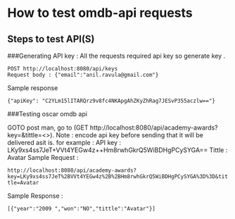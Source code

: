 # How to test omdb-api requests

## Steps to test API(S)

###Generating API key : 
All the requests required api key so generate key .
```
POST http://localhost:8080/api/keys
Request body : {"email":"anil.ravula@gmail.com"}
```
Sample response

```{"apiKey": "C2YLm15lITARQrz9v8fc4NKApgAhZKyZhRag7JESvP355aczlw=="}```


###Testing oscar omdb api

 GOTO post man, go to (GET http://localhost:8080/api/academy-awards?key=<generated in step1>&tittle=<>).
Note : encode api key before sending that it will be delivered asit is.
for example : 
 API key :  LKy9xs4ss7JeT+VVt4YEGw4z++Hm8rwhGkrQ5WiBDHgPCySYGA== 
 Tittle : Avatar
Sample Request :

```http://localhost:8080/api/academy-awards?key=LKy9xs4ss7JeT%2BVVt4YEGw4z%2B%2BHm8rwhGkrQ5WiBDHgPCySYGA%3D%3D&tittle=Avatar```

Sample Response : 

```[{"year":"2009 ","won":"NO","tittle":"Avatar"}]```